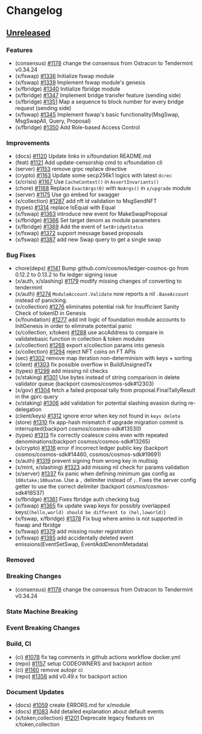 <!--
Guiding Principles:

Changelogs are for humans, not machines.
There should be an entry for every single version.
The same types of changes should be grouped.
Versions and sections should be linkable.
The latest version comes first.
The release date of each version is displayed.
Mention whether you follow Semantic Versioning.

Usage:

Change log entries are to be added to the Unreleased section under the
appropriate stanza (see below). Each entry should ideally include a tag and
the Github issue reference in the following format:

* (<tag>) \#<issue-number> message

The issue numbers will later be link-ified during the release process so you do
not have to worry about including a link manually, but you can if you wish.

Types of changes (Stanzas):

"Features" for new features.
"Improvements" for changes in existing functionality.
"Deprecated" for soon-to-be removed features.
"Bug Fixes" for any bug fixes.
"Client Breaking" for breaking Protobuf, gRPC and REST routes used by end-users.
"CLI Breaking" for breaking CLI commands.
"Event Breaking" for breaking events.
"API Breaking" for breaking exported APIs used by developers building on SDK.
"State Machine Breaking" for any changes that result in a different AppState given same genesisState and txList.
Ref: https://keepachangelog.com/en/1.0.0/
-->

# Changelog

## [Unreleased](https://github.com/Finschia/finschia-sdk/compare/v0.48.0...HEAD)

### Features
* (consensus) [\#1178](https://github.com/Finschia/finschia-sdk/pull/1178) change the consensus from Ostracon to Tendermint v0.34.24
* (x/fswap) [\#1336](https://github.com/Finschia/finschia-sdk/pull/1336) Initialize fswap module
* (x/fswap) [\#1339](https://github.com/Finschia/finschia-sdk/pull/1339) Implement fswap module's genesis
* (x/fbridge) [\#1340](https://github.com/Finschia/finschia-sdk/pull/1340) Initialize fbridge module
* (x/fbridge) [\#1347](https://github.com/Finschia/finschia-sdk/pull/1347) Implement bridge transfer feature (sending side)
* (x/fbridge) [\#1351](https://github.com/Finschia/finschia-sdk/pull/1351) Map a sequence to block number for every bridge request (sending side)
* (x/fswap) [\#1345](https://github.com/Finschia/finschia-sdk/pull/1345) Implement fswap's basic functionality(MsgSwap, MsgSwapAll, Query, Proposal)
* (x/fbridge) [\#1350](https://github.com/Finschia/finschia-sdk/pull/1350) Add Role-based Access Control

### Improvements
* (docs) [\#1120](https://github.com/Finschia/finschia-sdk/pull/1120) Update links in x/foundation README.md
* (feat) [\#1121](https://github.com/Finschia/finschia-sdk/pull/1121) Add update-censorship cmd to x/foundation cli
* (server) [#1153](https://github.com/Finschia/finschia-sdk/pull/1153) remove grpc replace directive
* (crypto) [\#1163](https://github.com/Finschia/finschia-sdk/pull/1163) Update some secp256k1 logics with latest `dcrec`
* (x/crisis) [#1167](https://github.com/Finschia/finschia-sdk/pull/1167) Use `CacheContext()` in `AssertInvariants()`
* (chore) [\#1168](https://github.com/Finschia/finschia-sdk/pull/1168) Replace `ExactArgs(0)` with `NoArgs()` in `x/upgrade` module
* (server) [\#1175](https://github.com/Finschia/finschia-sdk/pull/1175) Use go embed for swagger
* (x/collection) [\#1287](https://github.com/Finschia/finschia-sdk/pull/1287) add nft id validation to MsgSendNFT
* (types) [\#1314](https://github.com/Finschia/finschia-sdk/pull/1314) replace IsEqual with Equal
* (x/fswap) [\#1363](https://github.com/Finschia/finschia-sdk/pull/1363) introduce new event for MakeSwapProposal
* (x/fbridge) [\#1366](https://github.com/Finschia/finschia-sdk/pull/1366) Set target denom as module parameters
* (x/fbridge) [\#1369](https://github.com/Finschia/finschia-sdk/pull/1369) Add the event of `SetBridgeStatus`
* (x/fswap) [\#1372](https://github.com/Finschia/finschia-sdk/pull/1372) support message based proposals
* (x/fswap) [\#1387](https://github.com/Finschia/finschia-sdk/pull/1387) add new Swap query to get a single swap

### Bug Fixes
* chore(deps) [\#1141](https://github.com/Finschia/finschia-sdk/pull/1141) Bump github.com/cosmos/ledger-cosmos-go from 0.12.2 to 0.13.2 to fix ledger signing issue
* (x/auth, x/slashing) [\#1179](https://github.com/Finschia/finschia-sdk/pull/1179) modify missing changes of converting to tendermint
* (x/auth) [#1274](https://github.com/Finschia/finschia-sdk/pull/1274) `ModuleAccount.Validate` now reports a nil `.BaseAccount` instead of panicking.
* (x/collection) [\#1276](https://github.com/Finschia/finschia-sdk/pull/1276) eliminates potential risk for Insufficient Sanity Check of tokenID in Genesis 
* (x/foundation) [\#1277](https://github.com/Finschia/finschia-sdk/pull/1277) add init logic of foundation module accounts to InitGenesis in order to eliminate potential panic
* (x/collection, x/token) [\#1288](https://github.com/Finschia/finschia-sdk/pull/1288) use accAddress to compare in validatebasic function in collection & token modules
* (x/collection) [\#1268](https://github.com/Finschia/finschia-sdk/pull/1268) export x/collection params into genesis
* (x/collection) [\#1294](https://github.com/Finschia/finschia-sdk/pull/1294) reject NFT coins on FT APIs
* (sec) [\#1302](https://github.com/Finschia/finschia-sdk/pull/1302) remove map iteration non-determinism with keys + sorting
* (client) [\#1303](https://github.com/Finschia/finschia-sdk/pull/1303) fix possible overflow in BuildUnsignedTx 
* (types) [\#1299](https://github.com/Finschia/finschia-sdk/pull/1299) add missing nil checks
* (x/staking) [\#1301](https://github.com/Finschia/finschia-sdk/pull/1301) Use bytes instead of string comparison in delete validator queue (backport cosmos/cosmos-sdk#12303)
* (x/gov) [\#1304](https://github.com/Finschia/finschia-sdk/pull/1304) fetch a failed proposal tally from proposal.FinalTallyResult in the gprc query
* (x/staking) [\#1306](https://github.com/Finschia/finschia-sdk/pull/1306) add validation for potential slashing evasion during re-delegation
* (client/keys) [#1312](https://github.com/Finschia/finschia-sdk/pull/1312) ignore error when key not found in `keys delete`
* (store) [\#1310](https://github.com/Finschia/finschia-sdk/pull/1310) fix app-hash mismatch if upgrade migration commit is interrupted(backport cosmos/cosmos-sdk#13530)
* (types) [\#1313](https://github.com/Finschia/finschia-sdk/pull/1313) fix correctly coalesce coins even with repeated denominations(backport cosmos/cosmos-sdk#13265)
* (x/crypto) [\#1316](https://github.com/Finschia/finschia-sdk/pull/1316) error if incorrect ledger public key (backport cosmos/cosmos-sdk#14460, cosmos/cosmos-sdk#19691) 
* (x/auth) [#1319](https://github.com/Finschia/finschia-sdk/pull/1319) prevent signing from wrong key in multisig
* (x/mint, x/slashing) [\#1323](https://github.com/Finschia/finschia-sdk/pull/1323) add missing nil check for params validation
* (x/server) [\#1337](https://github.com/Finschia/finschia-sdk/pull/1337) fix panic when defining minimum gas config as `100stake;100uatom`. Use a `,` delimiter instead of `;`. Fixes the server config getter to use the correct delimiter (backport cosmos/cosmos-sdk#18537)
* (x/fbridge) [\#1361](https://github.com/Finschia/finschia-sdk/pull/1361) Fixes fbridge auth checking bug
* (x/fswap) [\#1365](https://github.com/Finschia/finschia-sdk/pull/1365) fix update swap keys for possibly overlapped keys(`(hello,world) should be different to (hel,loworld)`)
* (x/fswap, x/fbridge) [\#1378](https://github.com/Finschia/finschia-sdk/pull/1378) Fix bug where amino is not supported in fswap and fbridge
* (x/fswap) [\#1379](https://github.com/Finschia/finschia-sdk/pull/1379) add missing router registration
* (x/fswap) [\#1385](https://github.com/Finschia/finschia-sdk/pull/1385) add accidentally deleted event emissions(EventSetSwap, EventAddDenomMetadata)

### Removed

### Breaking Changes
* (consensus) [\#1178](https://github.com/Finschia/finschia-sdk/pull/1178) change the consensus from Ostracon to Tendermint v0.34.24 

### State Machine Breaking

### Event Breaking Changes

### Build, CI
* (ci) [\#1078](https://github.com/Finschia/finschia-sdk/pull/1078) fix tag comments in github actions workflow docker.yml
* (repo) [\#1157](https://github.com/Finschia/finschia-sdk/pull/1157) setup CODEOWNERS and backport action
* (ci) [\#1160](https://github.com/Finschia/finschia-sdk/pull/1160) remove autopr ci
* (repo) [\#1356](https://github.com/Finschia/finschia-sdk/pull/1356) add v0.49.x for backport action

### Document Updates
* (docs) [\#1059](https://github.com/Finschia/finschia-sdk/pull/1059) create ERRORS.md for x/module
* (docs) [\#1083](https://github.com/Finschia/finschia-sdk/pull/1083) Add detailed explanation about default events
* (x/token,collection) [#1201](https://github.com/Finschia/finschia-sdk/pull/1201) Deprecate legacy features on x/token,collection
